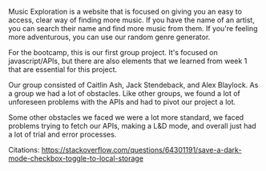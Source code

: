 Music Exploration is a website that is focused on giving you an easy to access, clear way of finding more music. If you have the name of an artist, you can search their name and find more music from them. If you're feeling more adventurous, you can use our random genre generator.

For the bootcamp, this is our first group project. It's focused on javascript/APIs, but there are also elements that we learned from week 1 that are essential for this project. 

Our group consisted of Caitlin Ash, Jack Stendeback, and Alex Blaylock. As a group we had a lot of obstacles. Like other groups, we found a lot of unforeseen problems with the APIs and had to pivot our project a lot. 

Some other obstacles we faced we were a lot more standard, we faced problems trying to fetch our APIs, making a L&D mode, and overall just had a lot of trial and error processes.

Citations:
https://stackoverflow.com/questions/64301191/save-a-dark-mode-checkbox-toggle-to-local-storage

